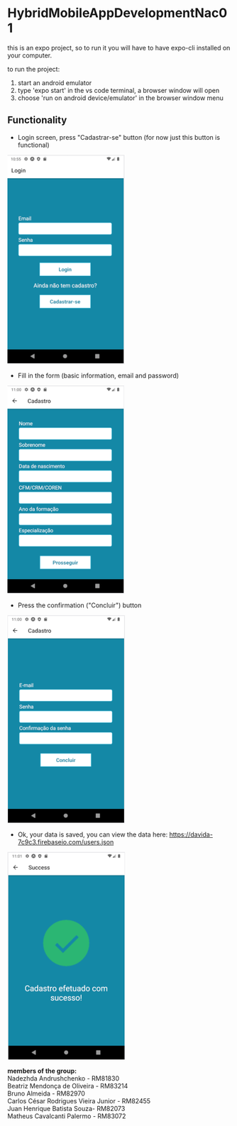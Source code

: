 # HybridMobileAppDevelopmentNac01

this is an expo project, 
so to run it you will have to have expo-cli installed on your computer.

to run the project:
1) start an android emulator
2) type 'expo start' in the vs code terminal, a browser window will open
3) choose 'run on android device/emulator' in the browser window menu

## Functionality
- Login screen, press "Cadastrar-se" button (for now just this button is functional)

![alt text](https://github.com/sosurprised/HybridMobileAppDevelopmentNac01/blob/master/prints/login.png)

- Fill in the form (basic information, email and password)

![alt text](https://github.com/sosurprised/HybridMobileAppDevelopmentNac01/blob/master/prints/register1.png)

- Press the confirmation ("Concluir") button

![alt text](https://github.com/sosurprised/HybridMobileAppDevelopmentNac01/blob/master/prints/register2.png)

- Ok, your data is saved, you can view the data here: https://davida-7c9c3.firebaseio.com/users.json

![alt text](https://github.com/sosurprised/HybridMobileAppDevelopmentNac01/blob/master/prints/success.png)

<b>members of the group:  </b>
<br> Nadezhda Andrushchenko - RM81830  <br>Beatriz Mendonça de Oliveira - RM83214<br> Bruno Almeida - RM82970 <br> Carlos César Rodrigues Vieira Junior - RM82455 <br> Juan Henrique Batista Souza- RM82073 <br> Matheus Cavalcanti Palermo - RM83072 
